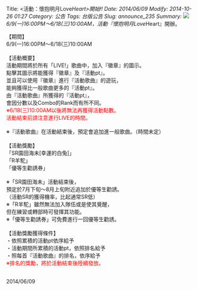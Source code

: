 Title: <活動：懷抱明月Love*Heart>開始!!
Date: 2014/06/09
Modify: 2014-10-26 01:27
Category: 公告
Tags: 台版公告
Slug: announce_235
Summary: <img src="http://seudo.github.io/llsif_tw/images/e_web_01-3.png"> 6/9(一)16:00PM～6/18(三)10:00AM，活動『懷抱明月Love*Heart』開辦。

<div class="content_news">
<div class="note">
<p>
【期間】<br />
6/9(一)16:00PM～6/18(三)10:00AM<br />
<br />
【活動概要】<br />
活動期間將於所有「LIVE!」歌曲中，加入『徽章』的圖示。<br />
點擊其圖示將能獲得『徽章』及『活動pt』。<br />
並且可以使用『徽章』進行『活動歌曲』的遊玩，<br />
能夠獲得比一般歌曲更多的『活動pt』。<br />
由『活動歌曲』所獲得的『活動pt』，<br />
會因分數以及Combo的Rank而有所不同。<br />
<span style="color:red;">※6/18(三)10:00AM以後將無法再獲得活動點數。<br />
活動結束前請注意進行LIVE的時間。</span><br />
<br />
※『活動歌曲』在活動結束後，預定會追加進一般歌曲。（時間未定）<br />
<br />
【活動獎勵】<br />
「SR園田海未[幸運的白兔]」<br />
「R羊駝」<br />
「優等生勸誘券」<br />
<br />
※「SR園田海未」活動結束後，<br />
預定於7月下旬～8月上旬附近追加於優等生勸誘。<br />
（活動SR的獲得機率，比起通常SR低）<br />
※「R羊駝」雖然無法加入隊伍或是使其覺醒，<br />
但在練習或轉部時可發揮其功能。<br />
※「優等生勸誘券」可免費進行一回優等生勸誘。<br />
<br />
【活動獎勵獲得條件】<br />
・依照累積的活動pt依序給予<br />
・活動期間所累積的活動pt，依照排名給予<br />
・照每首『活動歌曲』的排名，依序給予<br />
<span style="color:red;">※排名的獎勵，將於活動結束後陸續發放。<br /></span>
<br />
</p>
		2014/06/09
		         
</div>
</div>
